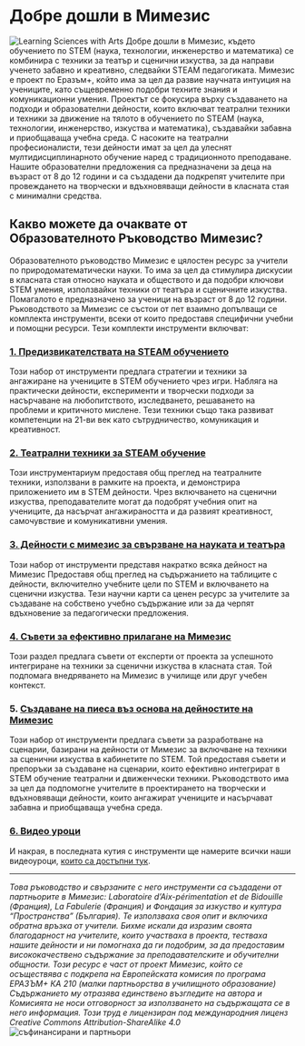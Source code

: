 # Добре дошли в Мимезис
![Learning Sciences with Arts](https://github.com/Mimesis-In-School/mimesis_in_bulgarian/blob/main/Learning_Sciences_with_Arts.png)
Добре дошли в Мимезис, където обучението по STEM (наука, технологии, инженерство и математика) се комбинира с техники за театър и сценични изкуства, за да направи ученето забавно и креативно, следвайки STEAM педагогиката. Мимезис е проект по Еразъм+, който има за цел да развие научната интуиция на учениците, като същевременно подобри техните знания и комуникационни умения. Проектът се фокусира върху създаването на подходи и образователни дейности, които включват театрални техники и техники за движение на тялото в обучението по STEAM (наука, технологии, инженерство, изкуства и математика), създавайки забавна и приобщаваща учебна среда. С насоките на театрални професионалисти, тези дейности имат за цел да улеснят мултидисциплинарното обучение наред с традиционното преподаване. Нашите образователни предложения са предназначени за деца на възраст от 8 до 12 години и са създадени да подкрепят учителите при провеждането на творчески и вдъхновяващи дейности в класната стая с минимални средства.

## Какво можете да очаквате от Образователното Ръководство Мимезис?

Образователното ръководство Мимезис е цялостен ресурс за учители по природоматематически науки. То има за цел да стимулира дискусии в класната стая относно науката и обществото и да подобри ключови STEM умения, използвайки техники от театъра и сценичните изкуства. Помагалото е предназначено за ученици на възраст от 8 до 12 години. Ръководството за Мимезис се състои от пет взаимно допълващи се комплекта инструменти, всеки от които предоставя специфични учебни и помощни ресурси. Тези комплекти инструменти включват:

### [1. Предизвикателствата на STEAM обучението](https://github.com/Mimesis-In-School/mimesis_in_bulgarian/tree/main/instrumentarium_1_igrivo_angazhirane)
Този набор от инструменти предлага стратегии и техники за ангажиране на учениците в STEM обучението чрез игри. Набляга на практически дейности, експерименти и творчески подходи за насърчаване на любопитството, изследването, решаването на проблеми и критичното мислене. Тези техники също така развиват компетенции на 21-ви век като сътрудничество, комуникация и креативност.

### [2. Театрални техники за STEAM обучение](https://github.com/Mimesis-In-School/mimesis_in_bulgarian/tree/main/instrumentarium_2_teatralna_tehnika)
Този инструментариум предоставя общ преглед на театралните техники, използвани в рамките на проекта, и демонстрира приложението им в STEM дейности. Чрез включването на сценични изкуства, преподавателите могат да подобрят учебния опит на учениците, да насърчат ангажираността и да развият креативност, самочувствие и комуникативни умения.

### [3. Дейности с мимезис за свързване на науката и театъра](https://github.com/Mimesis-In-School/mimesis_in_bulgarian/tree/main/instrumentarium_3_prepodavatelska_karta_deynosti)
Този набор от инструменти представя накратко всяка дейност на Мимезис Предоставя общ преглед на съдържанието на таблиците с дейности, включително учебните цели по STEM и включването на сценични изкуства. Тези научни карти са ценен ресурс за учителите за създаване на собствено учебно съдържание или за да черпят вдъхновение за педагогически предложения.

### [4. Съвети за ефективно прилагане на Мимезис](https://github.com/Mimesis-In-School/mimesis_in_bulgarian/tree/main/instrumentarium_4_pomosht_chesto_zadavani_vaprosi)
Този раздел предлага съвети от експерти от проекта за успешното интегриране на техники за сценични изкуства в класната стая. Той подпомага внедряването на Мимезис в училище или друг учебен контекст.

### 5. [Създаване на пиеса въз основа на дейностите на Мимезис](https://github.com/Mimesis-In-School/mimesis_in_bulgarian/tree/main/instrumentarium_5_razrabotka%20na%20scenariy)
Този набор от инструменти предлага съвети за разработване на сценарии, базирани на дейности от Мимезис за включване на техники за сценични изкуства в кабинетите по STEM. Той предоставя съвети и препоръки за създаване на сценарии, които ефективно интегрират в STEM обучение театрални и движенчески техники. Ръководството има за цел да подпомогне учителите в проектирането на творчески и вдъхновяващи дейности, които ангажират учениците и насърчават забавна и приобщаваща учебна среда.

### [6. Видео уроци](https://www.youtube.com/playlist?list=PLkWoF9vy6_sxcXuJax9FDqWfQyYjTSLno)
И накрая, в последната кутия с инструменти ще намерите всички наши видеоуроци, [които са достъпни тук](https://www.youtube.com/playlist?list=PLkWoF9vy6_sxcXuJax9FDqWfQyYjTSLno).

<hr>

*Това ръководство и свързаните с него инструменти са създадени от партньорите в Мимезис: Laboratoire d’Aix-périmentation et de Bidouille (Франция), La Fabulerie (Франция) и Фондация за изкуство и култура “Пространства” (България). Те използваха своя опит и включиха обратна връзка от учители. Бихме искали да изразим своята благодарност на учителите, които участваха в проекта, тестваха нашите дейности и ни помогнаха да ги подобрим, за да предоставим висококачествено съдържание за преподавателските и обучителни общности. Този ресурс е част от проект Мимезис, който се осъществява с подкрепа на Европейската комисия по програма EРАЗЪМ+ КА 210 (малки партньорства в училищното образование)  Съдържанието му отразява единствено възгледите на автора и Комисията не носи отговорност за използването на съдържащата се в него информация. Този труд е лицензиран под международния лиценз Creative Commons Attribution-ShareAlike 4.0*
![съфинансирани и партньори](https://github.com/Mimesis-In-School/mimesis_in_bulgarian/blob/main/Mimesis_Sufinansirani_i_partnori.png)
